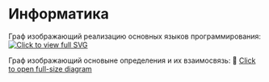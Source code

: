 # Информатика

Граф изображающий реализацию основных языков программирования:
[![Click to view full SVG](visualizations/diagram.svg)](visualizations/LanguageGraph-page1.svg)

Граф изображающий основыне определения и их взаимосвязь:
📌 [Click to open full-size diagram](visualizations/LanguageGraph-page2.svg)


